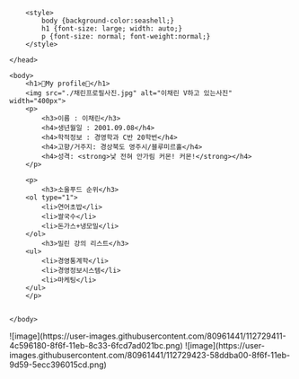 
<!DOCTYPE html>
<html lang="ko">
    <head>
        <meta charst="UTF-8">
        <meta http-zuiv="X-UA-Compatible" content ="IE=edge">
        <title>채린 자기소개</title>
        <meta name="viewport" content="width=device-width, initial-scale=1.0">
        
        <style>
            body {background-color:seashell;}
            h1 {font-size: large; width: auto;}
            p {font-size: normal; font-weight:normal;}
        </style>
        
    </head>

    <body>
        <h1>🌟My profile🌟</h1>
        <img src="./채린프로필사진.jpg" alt="이채린 V하고 있는사진" width="400px"> 
        <p>
            <h3>이름 : 이채린</h3>
            <h4>생년월일 : 2001.09.08</h4>
            <h4>학적정보 : 경영학과 C반 20학번</h4>
            <h4>고향/거주지: 경상북도 영주시/블루미르홀</h4>
            <h4>성격: <strong>낯 전혀 안가림 커몬! 커몬!</strong></h4>
        </p>

        <p>
            <h3>소울푸드 순위</h3>
        <ol type="1">
            <li>연어초밥</li>
            <li>쌀국수</li>
            <li>돈가스+냉모밀</li>
        </ol>
            <h3>밀린 강의 리스트</h3>
        <ul> 
            <li>경영통계학</li>
            <li>경영정보시스템</li>
            <li>마케팅</li>
        </ul>
        </p>


    </body>
</html>
![image](https://user-images.githubusercontent.com/80961441/112729411-4c596180-8f6f-11eb-8c33-6fcd7ad021bc.png)
![image](https://user-images.githubusercontent.com/80961441/112729423-58ddba00-8f6f-11eb-9d59-5ecc396015cd.png)

